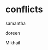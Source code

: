 # conflicts


samantha

doreen
































































































Mikhail